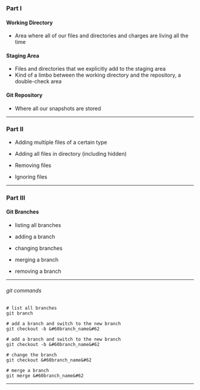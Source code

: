 ### Part I

#### Working Directory
- Area where all of our files and directories and charges are living all the time

#### Staging Area
- Files and directories that we explicitly add to the staging area
- Kind of a limbo between the working directory and the repository, a double-check area

#### Git Repository
- Where all our snapshots are stored

---

### Part II

- Adding multiple files of a certain type

- Adding all files in directory (including hidden)  

- Removing files

- Ignoring files

---

### Part III

#### Git Branches

- listing all branches

- adding a branch

- changing branches

- merging a branch

- removing a branch


---

###### git commands

```
# list all branches
git branch

```

```
# add a branch and switch to the new branch
git checkout -b &#60branch_name&#62

```
```
# add a branch and switch to the new branch
git checkout -b &#60branch_name&#62

```
```
# change the branch
git checkout &#60branch_name&#62

```
```
# merge a branch
git merge &#60branch_name&#62
```

---